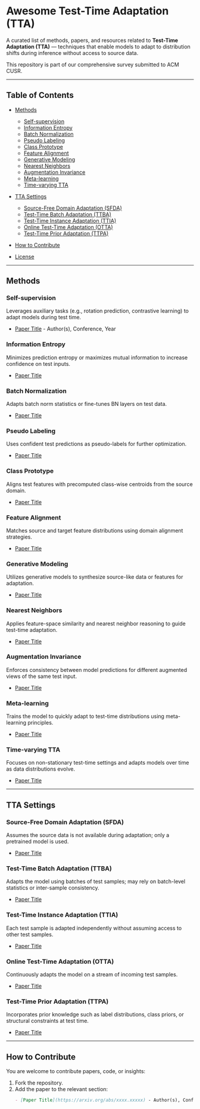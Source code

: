 
# Awesome Test-Time Adaptation (TTA)

A curated list of methods, papers, and resources related to **Test-Time Adaptation (TTA)** — techniques that enable models to adapt to distribution shifts during inference without access to source data.

This repository is part of our comprehensive survey submitted to ACM CUSR.

---

## Table of Contents

- [Methods](#methods)
  - [Self-supervision](#self-supervision)
  - [Information Entropy](#information-entropy)
  - [Batch Normalization](#batch-normalization)
  - [Pseudo Labeling](#pseudo-labeling)
  - [Class Prototype](#class-prototype)
  - [Feature Alignment](#feature-alignment)
  - [Generative Modeling](#generative-modeling)
  - [Nearest Neighbors](#nearest-neighbors)
  - [Augmentation Invariance](#augmentation-invariance)
  - [Meta-learning](#meta-learning)
  - [Time-varying TTA](#time-varying-tta)

- [TTA Settings](#tta-settings)
  - [Source-Free Domain Adaptation (SFDA)](#source-free-domain-adaptation-sfda)
  - [Test-Time Batch Adaptation (TTBA)](#test-time-batch-adaptation-ttba)
  - [Test-Time Instance Adaptation (TTIA)](#test-time-instance-adaptation-ttia)
  - [Online Test-Time Adaptation (OTTA)](#online-test-time-adaptation-otta)
  - [Test-Time Prior Adaptation (TTPA)](#test-time-prior-adaptation-ttpa)

- [How to Contribute](#how-to-contribute)
- [License](#license)

---

## Methods

### Self-supervision
Leverages auxiliary tasks (e.g., rotation prediction, contrastive learning) to adapt models during test time.

- [Paper Title](#) - Author(s), Conference, Year

### Information Entropy
Minimizes prediction entropy or maximizes mutual information to increase confidence on test inputs.

- [Paper Title](#)

### Batch Normalization
Adapts batch norm statistics or fine-tunes BN layers on test data.

- [Paper Title](#)

### Pseudo Labeling
Uses confident test predictions as pseudo-labels for further optimization.

- [Paper Title](#)

### Class Prototype
Aligns test features with precomputed class-wise centroids from the source domain.

- [Paper Title](#)

### Feature Alignment
Matches source and target feature distributions using domain alignment strategies.

- [Paper Title](#)

### Generative Modeling
Utilizes generative models to synthesize source-like data or features for adaptation.

- [Paper Title](#)

### Nearest Neighbors
Applies feature-space similarity and nearest neighbor reasoning to guide test-time adaptation.

- [Paper Title](#)

### Augmentation Invariance
Enforces consistency between model predictions for different augmented views of the same test input.

- [Paper Title](#)

### Meta-learning
Trains the model to quickly adapt to test-time distributions using meta-learning principles.

- [Paper Title](#)

### Time-varying TTA
Focuses on non-stationary test-time settings and adapts models over time as data distributions evolve.

- [Paper Title](#)

---

## TTA Settings

### Source-Free Domain Adaptation (SFDA)
Assumes the source data is not available during adaptation; only a pretrained model is used.

- [Paper Title](#)

### Test-Time Batch Adaptation (TTBA)
Adapts the model using batches of test samples; may rely on batch-level statistics or inter-sample consistency.

- [Paper Title](#)

### Test-Time Instance Adaptation (TTIA)
Each test sample is adapted independently without assuming access to other test samples.

- [Paper Title](#)

### Online Test-Time Adaptation (OTTA)
Continuously adapts the model on a stream of incoming test samples.

- [Paper Title](#)

### Test-Time Prior Adaptation (TTPA)
Incorporates prior knowledge such as label distributions, class priors, or structural constraints at test time.

- [Paper Title](#)

---

## How to Contribute

You are welcome to contribute papers, code, or insights:

1. Fork the repository.
2. Add the paper to the relevant section:
   ```markdown
   - [Paper Title](https://arxiv.org/abs/xxxx.xxxxx) - Author(s), Conference, Year
